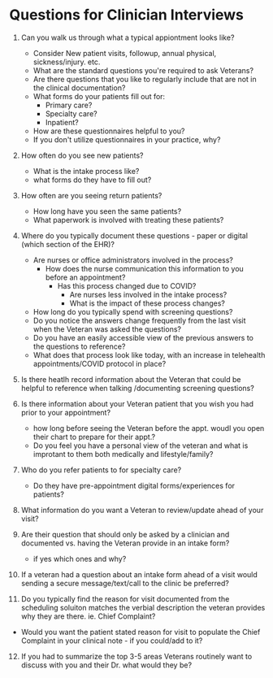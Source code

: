 # Questions for Clinician Interviews 

1. Can you walk us through what a typical appiontment looks like? 
   - Consider New patient visits, followup, annual physical, sickness/injury. etc. 
   - What are the standard questions you're required to ask Veterans?
   - Are there questions that you like to regularly include that are not in the clinical documentation?
   - What forms do your patients fill out for:
      - Primary care?
      - Specialty care?
      - Inpatient?
   - How are these questionnaires helpful to you?
   - If you don't utilize questionnaires in your practice, why?

2. How often do you see new patients?
   - What is the intake process like?
   - what forms do they have to fill out?

3. How often are you seeing return patients?
    - How long have you seen the same patients?
    - What paperwork is involved with treating these patients?

4. Where do you typically document these questions - paper or digital (which section of the EHR)? 
    - Are nurses or office administrators involved in the process?
      - How does the nurse communication this information to you before an appointment?
        - Has this process changed due to COVID?
          - Are nurses less involved in the intake process?
          - What is the impact of these process changes? 
    - How long do you typically spend with screening questions?
    - Do you notice the answers change frequently from the last visit when the Veteran was asked the questions?
    - Do you have an easily accessible view of the previous answers to the questions to reference?
    - What does that process look like today, with an increase in telehealth appointments/COVID protocol in place? 

5. Is there heatlh record information about the Veteran that could be helpful to reference when talking /documenting screening questions? 

6. Is there information about your Veteran patient that you wish you had prior to your appointment?
    - how long before seeing the Veteran before the appt. woudl you open their chart to prepare for their appt.?
    - Do you feel you have a personal view of the veteran and what is improtant to them both medically and lifestyle/family?

7. Who do you refer patients to for specialty care?
    - Do they have pre-appointment digital forms/experiences for patients?
  
8. What information do you want a Veteran to review/update ahead of your visit?

9. Are their question that should only be asked by a clinician and documented vs. having the Veteran provide in an intake form? 
    - if yes which ones and why?
  
10. If a veteran had a question about an intake form ahead of a visit would sending a secure message/text/call to the clinic be preferred?

11. Do you typically find the reason for visit documented from the scheduling soluiton matches the verbial description the veteran provides why they are there. ie. Chief Complaint?
  - Would you want the patient stated reason for visit to populate the Chief Complaint in your clinical note - if you could/add to it?
  
12. If you had to summarize the top 3-5 areas Veterans routinely want to discuss with you and their Dr. what would they be?
